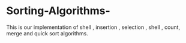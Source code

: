 # Sorting-Algorithms-
This is our  implementation of shell , insertion , selection , shell , count, merge and quick sort  algorithms. 
